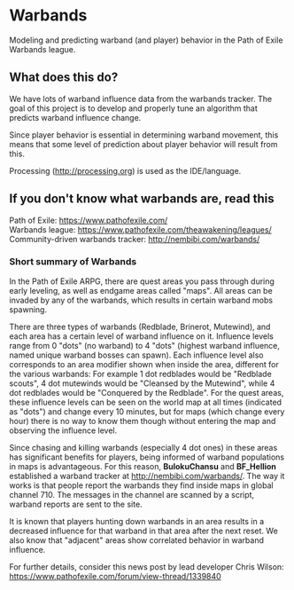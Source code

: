 # Warbands
Modeling and predicting warband (and player) behavior in the Path of Exile Warbands league.

## What does this do?

We have lots of warband influence data from the warbands tracker. The goal of this project is to develop and properly tune an algorithm that predicts warband influence change.

Since player behavior is essential in determining warband movement, this means that some level of prediction about player behavior will result from this.

Processing (http://processing.org) is used as the IDE/language.

## If you don't know what warbands are, read this

Path of Exile: https://www.pathofexile.com/  
Warbands league: https://www.pathofexile.com/theawakening/leagues/  
Community-driven warbands tracker: http://nembibi.com/warbands/

### Short summary of Warbands
In the Path of Exile ARPG, there are quest areas you pass through during early leveling, as well as endgame areas called "maps". All areas can be invaded by any of the warbands, which results in certain warband mobs spawning.

There are three types of warbands (Redblade, Brinerot, Mutewind), and each area has a certain level of warband influence on it. Influence levels range from 0 "dots" (no warband) to 4 "dots" (highest warband influence, named unique warband bosses can spawn). Each influence level also corresponds to an area modifier shown when inside the area, different for the various warbands: For example 1 dot redblades would be "Redblade scouts", 4 dot mutewinds would be "Cleansed by the Mutewind", while 4 dot redblades would be "Conquered by the Redblade".
For the quest areas, these influence levels can be seen on the world map at all times (indicated as "dots") and change every 10 minutes, but for maps (which change every hour) there is no way to know them though without entering the map and observing the influence level.

Since chasing and killing warbands (especially 4 dot ones) in these areas has significant benefits for players, being informed of warband populations in maps is advantageous. For this reason, **BulokuChansu** and **BF_Hellion** established a warband tracker at http://nembibi.com/warbands/. The way it works is that people report the warbands they find inside maps in global channel 710. The messages in the channel are scanned by a script, warband reports are sent to the site.

It is known that players hunting down warbands in an area results in a decreased influence for that warband in that area after the next reset. We also know that "adjacent" areas show correlated behavior in warband influence.

For further details, consider this news post by lead developer Chris Wilson: https://www.pathofexile.com/forum/view-thread/1339840
